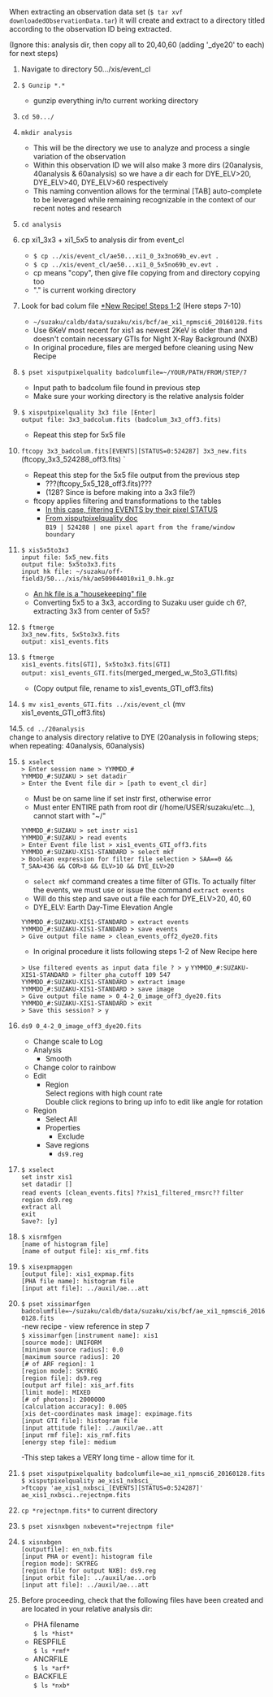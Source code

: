 When extracting an observation data set (`$ tar xvf downloadedObservationData.tar`) it will create and extract to a directory titled according to the observation ID being extracted.

(Ignore this: analysis dir, then copy all to 20,40,60 (adding '_dye20' to each) for next steps)

1. Navigate to directory 50.../xis/event_cl
2. `$ Gunzip *.*`
	- gunzip everything in/to current working directory
3. `cd 50.../`
4. `mkdir analysis`
	- This will be the directory we use to analyze and process a single variation of the observation
	- Within this observation ID we will also make 3 more dirs (20analysis, 40analysis & 60analysis) so we have a dir each for DYE\_ELV>20, DYE\_ELV>40, DYE\_ELV>60 respectively
	- This naming convention allows for the terminal [TAB] auto-complete to be leveraged while remaining recognizable in the context of our recent notes and research
5. `cd analysis`
6. cp xi1\_3x3 + xi1\_5x5 to analysis dir from event_cl  
	- `$ cp ../xis/event_cl/ae50...xi1_0_3x3no69b_ev.evt .`  
	- `$ cp ../xis/event_cl/ae50...xi1_0_5x5no69b_ev.evt .`  
	- cp means "copy", then give file copying from and directory copying too
	- "." is current working directory
7. Look for bad colum file [*New Recipe! Steps 1-2](https://heasarc.gsfc.nasa.gov/docs/suzaku/analysis/xisnxbnew.html) (Here steps 7-10)   
	- `~/suzaku/caldb/data/suzaku/xis/bcf/ae_xi1_npmsci6_20160128.fits`  
	- Use 6KeV most recent for xis1 as newest 2KeV is older than and doesn't contain necessary GTIs for Night X-Ray Background  (NXB)  
	- In original procedure, files are merged before cleaning using New Recipe
8. `$ pset xisputpixelquality badcolumfile=~/YOUR/PATH/FROM/STEP/7`
	- Input path to badcolum file found in previous step
	- Make sure your working directory is the relative analysis folder
9. `$ xisputpixelquality 3x3 file [Enter]`  
	`output file: 3x3_badcolum.fits (badcolum_3x3_off3.fits)`
	- Repeat this step for 5x5 file
10. `ftcopy 3x3_badcolum.fits[EVENTS][STATUS=0:524287] 3x3_new.fits`   (ftcopy\_3x3\_524288\_off3.fits) `
	- Repeat this step for the 5x5 file output from the previous step  
		+ ???(ftcopy\_5x5\_128_off3.fits)???
		+ (128? Since is before making into a 3x3 file?)
	- ftcopy applies filtering and transformations to the tables
		+ [In this case, filtering EVENTS by their pixel STATUS](https://heasarc.nasa.gov/docs/suzaku/processing/criteria_xis.html)
		+ [From xisputpixelquality doc](https://heasarc.gsfc.nasa.gov/lheasoft/ftools/headas/xisputpixelquality.txt)  
			`B19 | 524288 | one pixel apart from the frame/window boundary`

11. 
	`$ xis5x5to3x3`  
	`input file: 5x5_new.fits`  
	`output file: 5x5to3x3.fits`  
	`input hk file: ~/suzaku/off-field3/50.../xis/hk/ae509044010xi1_0.hk.gz`  
	- [An hk file is a "housekeeping" file](https://heasarc.gsfc.nasa.gov/lheasoft/ftools/heasarc.html)
	- Converting 5x5 to a 3x3, according to Suzaku user guide ch 6?, extracting 3x3 from center of 5x5?
12. `$ ftmerge`  
	`3x3_new.fits, 5x5to3x3.fits`  
	`output: xis1_events.fits`  
13. `$ ftmerge`  
	``xis1_events.fits[GTI], 5x5to3x3.fits[GTI]``  
	`output: xis1_events_GTI.fits`(merged\_merged\_w\_5to3\_GTI.fits)  
	- (Copy output file, rename to xis1_events\_GTI\_off3.fits)
14. `$ mv xis1_events_GTI.fits ../xis/event_cl`  (mv xis1\_events\_GTI\_off3.fits)

  14.5. `cd ../20analysis`  
  change to analysis directory relative to DYE (20analysis in following steps; when repeating: 40analysis, 60analysis)

15. `$ xselect`  
	`> Enter session name > YYMMDD_#`  
	`YYMMDD_#:SUZAKU > set datadir`  
	`> Enter the Event file dir > [path to event_cl dir]`  
	- Must be on same line if set instr first, otherwise error
	- Must enter ENTIRE path from root dir (/home/USER/suzaku/etc...), cannot start with "~/"  

	`YYMMDD_#:SUZAKU > set instr xis1`  
	`YYMMDD_#:SUZAKU > read events`  
	`> Enter Event file list > xis1_events_GTI_off3.fits`  
	`YYMMDD_#:SUZAKU-XIS1-STANDARD > select mkf`  
	`> Boolean expression for filter file selection > SAA==0 && T_SAA>436 && COR>8 && ELV>10 && DYE_ELV>20`  
	- `select mkf` command creates a time filter of GTIs. To actually filter the events, we must use or issue the command `extract events`  
	- Will do this step and save out a file each for DYE_ELV>20, 40, 60
	- DYE_ELV: Earth Day-Time Elevation Angle

	`YYMMDD_#:SUZAKU-XIS1-STANDARD > extract events`  
	`YYMMDD_#:SUZAKU-XIS1-STANDARD > save events`  
	`> Give output file name > clean_events_off2_dye20.fits`  
	- In original procedure it lists following steps 1-2 of New Recipe here  
	
	`> Use filtered events as input data file ? > y`
	`YYMMDD_#:SUZAKU-XIS1-STANDARD > filter pha_cutoff 109 547`  
	`YYMMDD_#:SUZAKU-XIS1-STANDARD > extract image`  
	`YYMMDD_#:SUZAKU-XIS1-STANDARD > save image`  
	`> Give output file name > 0_4-2_0_image_off3_dye20.fits`  
	`YYMMDD_#:SUZAKU-XIS1-STANDARD > exit`  
	`> Save this session? > y`  
16. `ds9 0_4-2_0_image_off3_dye20.fits`  
	- Change scale to Log  
	- Analysis  
		+ Smooth  
	- Change color to rainbow  
	- Edit  
		+ Region  
		Select regions with high count rate  
		Double click regions to bring up info to edit like angle for rotation
	+ Region  
		* Select All  
		+ Properties  
			* Exclude  
		+ Save regions  
			* `ds9.reg`  
17. `$ xselect`  
	`set instr xis1`  
	`set datadir []`  
	`read events [clean_events.fits]` 
	`??xis1_filtered_rmsrc??` 
	`filter region ds9.reg`  
	`extract all`  
	`exit`  
	`Save?: [y]`
18. `$ xisrmfgen`   
	`[name of histogram file]`  
	`[name of output file]: xis_rmf.fits`  
19. `$ xisexpmapgen`  
	`[output file]: xis1_expmap.fits`  
	`[PHA file name]: histogram file`  
	`[input att file]: ../auxil/ae...att`  
20. `$ pset xissimarfgen badcolumfile=~/suzaku/caldb/data/suzaku/xis/bcf/ae_xi1_npmsci6_20160128.fits`  
-new recipe - view reference in step 7  
	`$ xissimarfgen`
		`[instrument name]: xis1`  
		`[source mode]: UNIFORM`  
		`[minimum source radius]: 0.0`  
		`[maximum source radius]: 20`  
		`[# of ARF region]: 1`  
		`[region mode]: SKYREG`  
		`[region file]: ds9.reg`  
		`[output arf file]: xis_arf.fits`  
		`[limit mode]: MIXED`  
		`[# of photons]: 2000000`  
		`[calculation accuracy]: 0.005`  
		`[xis det-coordinates mask image]: expimage.fits`  
		`[input GTI file]: histogram file`  
		`[input attitude file]: ../auxil/ae..att`  
		`[input rmf file]: xis_rmf.fits`  
		`[energy step file]: medium`  
		
	-This step takes a VERY long time - allow time for it.
		
21. `$ pset xisputpixelquality badcolumfile=ae_xi1_npmsci6_20160128.fits`  
	`$ xisputpixelquality ae_xis1_nxbsci_`  
	`>ftcopy 'ae_xis1_nxbsci_[EVENTS][STATUS=0:524287]' ae_xis1_nxbsci..rejectnpm.fits`

22. `cp *rejectnpm.fits*` to current directory  

23. `$ pset xisnxbgen nxbevent=*rejectnpm file*`  

24. `$ xisnxbgen`  
	`[outputfile]: en_nxb.fits`  
	`[input PHA or event]: histogram file`  
	`[region mode]: SKYREG`  
	`[region file for output NXB]: ds9.reg`  
	`[input orbit file]: ../auxil/ae...orb`  
	`[input att file]: ../auxil/ae...att`  
	
25. Before proceeding, check that the following files have been created and are located in your relative analysis dir:  
	- PHA filename  
`$ ls *hist*`  
	- RESPFILE  
`$ ls *rmf*`  
	- ANCRFILE  
`$ ls *arf*`  
	- BACKFILE  
`$ ls *nxb*`  





